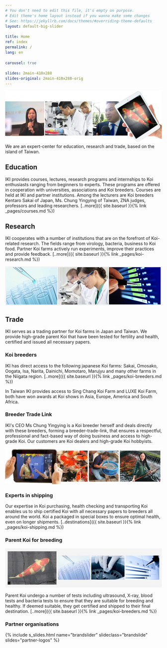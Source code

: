 ```yaml
---
# You don't need to edit this file, it's empty on purpose.
# Edit theme's home layout instead if you wanna make some changes
# See: https://jekyllrb.com/docs/themes/#overriding-theme-defaults
layout: default-big-slider

title: Home
ref: index
permalink: /
lang: en

carousel: true

slides: 2main-410x288
slides-original: 2main-410x288-orig
---
```


![home-page-header-sakai-yy-tablet2-8](/images/main/home-page-header-sakai-yy-tablet2-8.jpg)
We are an expert-center for education, research and trade, based on the island of Taiwan.


## Education

IKI provides courses, lectures, research programs and internships to Koi enthusiasts ranging from beginners to experts. These programs are offered in cooperation with universities, associations and Koi breeders. Courses are held at IKI and partner institutions. Among the lecturers are Koi breeders Kentaro Sakai of Japan, Ms. Chung Yingying of Taiwan, ZNA judges, professors and leading researchers. [..more]({{ site.baseurl }}{% link _pages/courses.md %})

## Research

IKI cooperates with a number of institutions that are on the forefront of Koi-related research. The fields range from virology, bacteria, business to Koi food. Partner Koi farms actively run experiments, improve their practices and provide feedback. [..more]({{ site.baseurl }}{% link _pages/koi-research.md %})

![home-page-researchers10-960x240](/images/main/home-page-researchers10-960x240.jpg)

## Trade

IKI serves as a trading partner for Koi farms in Japan and Taiwan. We provide high-grade parent Koi that have been tested for fertility and health, certified and issued all necessary papers.

### Koi breeders

IKI has direct access to the following japanese Koi farms:
Sakai, Omosako, Oogata, Isa, Narita, Dainichi, Momotaro, Marujyu and many other farms in the Niigata region. [..more]({{ site.baseurl }}{% link _pages/koi-breeders.md %})

In Taiwan IKI provides access to Sing Chang Koi Farm and LUXE Koi Farm, both have won awards at Koi shows in Asia, Europe, America and South Africa.

### Breeder Trade Link

IKI's CEO Ms Chung Yingying is a Koi breeder herself and deals directly with these breeders, forming a breeder-trade-link, that ensures a respectful, professional and fact-based way of doing business and access to high-grade Koi. Our customers are Koi dealers and high-grade Koi hobbyists.

![home-page-breeders1-1300x300](/images/main/home-page-breeders1-1300x3001.jpg)


### Experts in shipping

Our expertise in Koi purchasing, health checking and transporting Koi enables us to ship certified Koi with all necessary papers to breeders all around the world. Koi a packaged in special boxes to ensure optimal health, even on longer shipments. [..destinations]({{ site.baseurl }}{% link _pages/koi-shipping.md %})


### Parent Koi for breeding

![home-page-fertility4-960x240](/images/main/home-page-fertility4-960x2401.jpg)

Parent Koi undergo a number of tests including ultrasound, X-ray, blood tests and bacteria tests to ensure that they are suitable for breeding and healthy. If deemed suitable, they get certified and shipped to their final destination. [..more]({{ site.baseurl }}{% link _pages/koi-breeders.md %})

### Partner organisations

{% include s_slides.html name="brandslider" slideclass="brandslide" slides="partner-logos" %}
